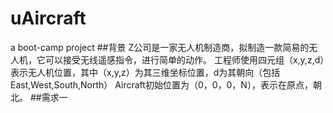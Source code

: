 # uAircraft
a boot-camp project
##背景
Z公司是一家无人机制造商，拟制造一款简易的无人机，它可以接受无线遥感指令，进行简单的动作。
工程师使用四元组（x,y,z,d）表示无人机位置，其中（x,y,z）为其三维坐标位置，d为其朝向（包括East,West,South,North）
Aircraft初始位置为（0，0，0，N），表示在原点，朝北。
##需求一
